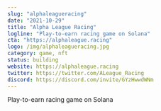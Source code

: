 ```yaml
---
slug: "alphaleagueracing"
date: "2021-10-29"
title: "Alpha League Racing"
logline: "Play-to-earn racing game on Solana"
cta: "https://alphaleague.racing"
logo: /img/alphaleagueracing.jpg
category: game, nft
status: building
website: https://alphaleague.racing
twitter: https://twitter.com/ALeague_Racing
discord: https://discord.com/invite/GYzHwwdWNm
---
```


Play-to-earn racing game on Solana
